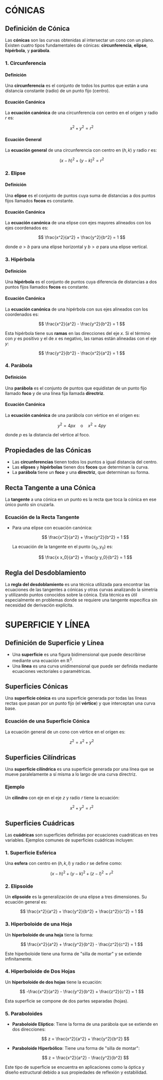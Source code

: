 
# CÓNICAS

## Definición de Cónica
Las **cónicas** son las curvas obtenidas al intersectar un cono con un plano. Existen cuatro tipos fundamentales de cónicas: **circunferencia**, **elipse**, **hipérbola**, y **parábola**.

### 1. Circunferencia
#### Definición
Una **circunferencia** es el conjunto de todos los puntos que están a una distancia constante (radio) de un punto fijo (centro).

#### Ecuación Canónica
La **ecuación canónica** de una circunferencia con centro en el origen y radio $r$ es:

$$
x^2 + y^2 = r^2
$$

#### Ecuación General
La **ecuación general** de una circunferencia con centro en $(h, k)$ y radio $r$ es:

$$
(x - h)^2 + (y - k)^2 = r^2
$$

### 2. Elipse
#### Definición
Una **elipse** es el conjunto de puntos cuya suma de distancias a dos puntos fijos llamados **focos** es constante.

#### Ecuación Canónica
La **ecuación canónica** de una elipse con ejes mayores alineados con los ejes coordenados es:

$$
\frac{x^2}{a^2} + \frac{y^2}{b^2} = 1
$$

donde $a > b$ para una elipse horizontal y $b > a$ para una elipse vertical.

### 3. Hipérbola
#### Definición
Una **hipérbola** es el conjunto de puntos cuya diferencia de distancias a dos puntos fijos llamados **focos** es constante.

#### Ecuación Canónica
La **ecuación canónica** de una hipérbola con sus ejes alineados con los coordenados es:

$$
\frac{x^2}{a^2} - \frac{y^2}{b^2} = 1
$$

Esta hipérbola tiene sus **ramas** en las direcciones del eje $x$. Si el término con $y$ es positivo y el de $x$ es negativo, las ramas están alineadas con el eje $y$:

$$
\frac{y^2}{b^2} - \frac{x^2}{a^2} = 1
$$

### 4. Parábola
#### Definición
Una **parábola** es el conjunto de puntos que equidistan de un punto fijo llamado **foco** y de una línea fija llamada **directriz**.

#### Ecuación Canónica
La **ecuación canónica** de una parábola con vértice en el origen es:

$$
y^2 = 4px \quad \text{o} \quad x^2 = 4py
$$

donde $p$ es la distancia del vértice al foco.

## Propiedades de las Cónicas
- Las **circunferencias** tienen todos los puntos a igual distancia del centro.
- Las **elipses** y **hipérbolas** tienen dos **focos** que determinan la curva.
- La **parábola** tiene un **foco** y una **directriz**, que determinan su forma.

## Recta Tangente a una Cónica
La **tangente** a una cónica en un punto es la recta que toca la cónica en ese único punto sin cruzarla.

### Ecuación de la Recta Tangente
- Para una elipse con ecuación canónica:

  $$
  \frac{x^2}{a^2} + \frac{y^2}{b^2} = 1
  $$

  La ecuación de la tangente en el punto $(x_0, y_0)$ es:

  $$
  \frac{x x_0}{a^2} + \frac{y y_0}{b^2} = 1
  $$

## Regla del Desdoblamiento
La **regla del desdoblamiento** es una técnica utilizada para encontrar las ecuaciones de las tangentes a cónicas y otras curvas analizando la simetría y utilizando puntos conocidos sobre la cónica. Esta técnica es útil especialmente en problemas donde se requiere una tangente específica sin necesidad de derivación explícita.


# SUPERFICIE Y LÍNEA

## Definición de Superficie y Línea
- Una **superficie** es una figura bidimensional que puede describirse mediante una ecuación en $\mathbb{R}^3$.
- Una **línea** es una curva unidimensional que puede ser definida mediante ecuaciones vectoriales o paramétricas.

## Superficies Cónicas
Una **superficie cónica** es una superficie generada por todas las líneas rectas que pasan por un punto fijo (el **vértice**) y que interceptan una curva base.

### Ecuación de una Superficie Cónica
La ecuación general de un cono con vértice en el origen es:

$$
z^2 = x^2 + y^2
$$

## Superficies Cilíndricas
Una **superficie cilíndrica** es una superficie generada por una línea que se mueve paralelamente a sí misma a lo largo de una curva directriz.

### Ejemplo
Un **cilindro** con eje en el eje $z$ y radio $r$ tiene la ecuación:

$$
x^2 + y^2 = r^2
$$

## Superficies Cuádricas
Las **cuádricas** son superficies definidas por ecuaciones cuadráticas en tres variables. Ejemplos comunes de superficies cuádricas incluyen:

### 1. Superficie Esférica
Una **esfera** con centro en $(h, k, l)$ y radio $r$ se define como:

$$
(x - h)^2 + (y - k)^2 + (z - l)^2 = r^2
$$

### 2. Elipsoide
Un **elipsoide** es la generalización de una elipse a tres dimensiones. Su ecuación general es:

$$
\frac{x^2}{a^2} + \frac{y^2}{b^2} + \frac{z^2}{c^2} = 1
$$

### 3. Hiperboloide de una Hoja
Un **hiperboloide de una hoja** tiene la forma:

$$
\frac{x^2}{a^2} + \frac{y^2}{b^2} - \frac{z^2}{c^2} = 1
$$

Este hiperboloide tiene una forma de "silla de montar" y se extiende infinitamente.

### 4. Hiperboloide de Dos Hojas
Un **hiperboloide de dos hojas** tiene la ecuación:

$$
-\frac{x^2}{a^2} - \frac{y^2}{b^2} + \frac{z^2}{c^2} = 1
$$

Esta superficie se compone de dos partes separadas (hojas).

### 5. Paraboloides
- **Paraboloide Elíptico**: Tiene la forma de una parábola que se extiende en dos direcciones:

  $$
  z = \frac{x^2}{a^2} + \frac{y^2}{b^2}
  $$

- **Paraboloide Hiperbólico**: Tiene una forma de "silla de montar":

  $$
  z = \frac{x^2}{a^2} - \frac{y^2}{b^2}
  $$

Este tipo de superficie se encuentra en aplicaciones como la óptica y diseño estructural debido a sus propiedades de reflexión y estabilidad.




